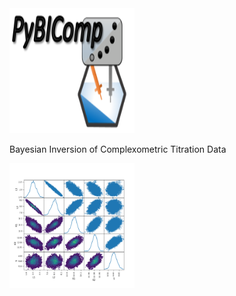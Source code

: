 
<img src="PyBICOMP_logo.png" alt="Logo" style="height: 200px; width:200px;"/>

Bayesian Inversion of Complexometric Titration Data 


<img src="Figure_1.png" alt="fig1" style="height: 200px; width:200px;"/>
